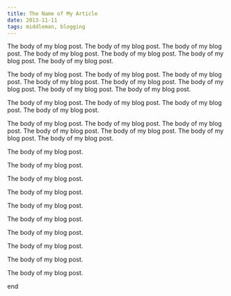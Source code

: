 ```yaml
---
title: The Name of My Article
date: 2013-11-11
tags: middleman, blogging
---
```

The body of my blog post.
The body of my blog post.
The body of my blog post.
The body of my blog post.
The body of my blog post.
The body of my blog post.
The body of my blog post.

The body of my blog post.
The body of my blog post.
The body of my blog post.
The body of my blog post.
The body of my blog post.
The body of my blog post.
The body of my blog post.
The body of my blog post.

The body of my blog post.
The body of my blog post.
The body of my blog post.
The body of my blog post.

The body of my blog post.
The body of my blog post.
The body of my blog post.
The body of my blog post.
The body of my blog post.
The body of my blog post.
The body of my blog post.

The body of my blog post.

The body of my blog post.

The body of my blog post.

The body of my blog post.

The body of my blog post.

The body of my blog post.

The body of my blog post.

The body of my blog post.

The body of my blog post.

The body of my blog post.




end
